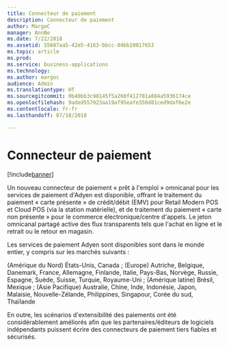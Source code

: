 ```yaml
---
title: Connecteur de paiement
description: Connecteur de paiement
author: MargoC
manager: AnnBe
ms.date: 7/22/2018
ms.assetid: 55687aa5-42e5-4163-bbcc-04bb10017653
ms.topic: article
ms.prod: 
ms.service: business-applications
ms.technology: 
ms.author: margoc
audience: Admin
ms.translationtype: HT
ms.sourcegitcommit: 0b40bb3c98145f5a260f412701a884a5936174ce
ms.openlocfilehash: 9aded557923aa19af95eafe356d81ced9daf6e2e
ms.contentlocale: fr-fr
ms.lasthandoff: 07/18/2018

---
```

#  <a name="payment-connector"></a>Connecteur de paiement


[!include[banner](../../includes/banner.md)]

Un nouveau connecteur de paiement « prêt à l'emploi » omnicanal pour les services de paiement d'Adyen est disponible, offrant le traitement du paiement « carte présente » de crédit/débit (EMV) pour Retail Modern POS et Cloud POS (via la station matérielle), et de traitement du paiement « carte non présente » pour le commerce électronique/centre d'appels. Le jeton omnicanal partagé active des flux transparents tels que l'achat en ligne et le retrait ou le retour en magasin.

Les services de paiement Adyen sont disponibles sont dans le monde entier, y compris sur les marchés suivants :

(Amérique du Nord) États-Unis, Canada ; (Europe) Autriche, Belgique, Danemark, France, Allemagne, Finlande, Italie, Pays-Bas, Norvège, Russie, Espagne, Suède, Suisse, Turquie, Royaume-Uni ; (Amérique latine) Brésil, Mexique ; (Asie Pacifique) Australie, Chine, Inde, Indonésie, Japon, Malaisie, Nouvelle-Zélande, Philippines, Singapour, Corée du sud, Thaïlande

En outre, les scénarios d'extensibilité des paiements ont été considérablement améliorés afin que les partenaires/éditeurs de logiciels indépendants puissent écrire des connecteurs de paiement tiers fiables et sécurisés.


